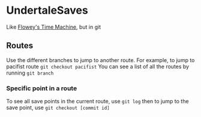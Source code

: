 # UndertaleSaves
Like [Flowey's Time Machine](https://crumblingstatue.github.io/FloweysTimeMachine), but in git

## Routes
Use the different branches to jump to another route.
For example, to jump to pacifist route `git checkout pacifist`
You can see a list of all the routes by running `git branch`

### Specific point in a route
To see all save points in the current route, use `git log`
then to jump to the save point, use `git checkout [commit id]`
